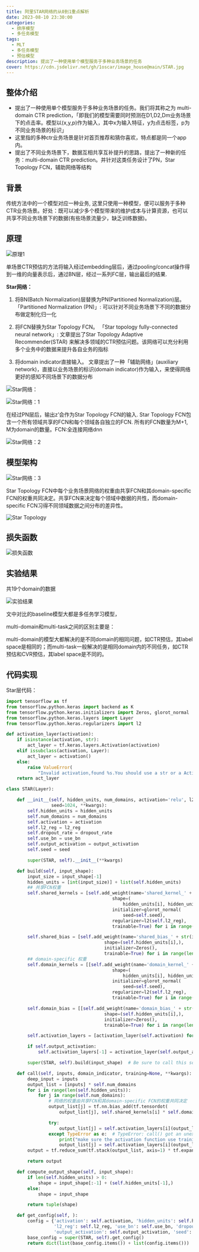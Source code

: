 ```yaml
---
title: 阿里STAR网络的从0到1重点解析
date: 2023-08-10 23:30:00
categories:
  - 排序模型
  - 多任务模型
tags:
  - MLT
  - 多任务模型
  - 预估模型 
description: 提出了一种使用单个模型服务于多种业务场景的任务
cover: https://cdn.jsdelivr.net/gh/1oscar/image_house@main/STAR.jpg
---
```


## 整体介绍

- 提出了一种使用单个模型服务于多种业务场景的任务。我们将其称之为 multi-domain CTR prediction，「即我们的模型需要同时预测在D1,D2,Dm业务场景下的点击率。模型以(x,y,p)作为输入，其中x为输入特征，y为点击标签，p为不同业务场景的标识」
- 这里指的多种ctr业务场景是针对首页推荐和猜你喜欢，特点都是同一个app内。
- 提出了不同业务场景下，数据互相共享互补提升的思路，提出了一种新的任务：multi-domain CTR prediction。并针对这类任务设计了PN，Star Topology FCN，辅助网络等结构


## 背景
传统方法中的一个模型对应一种业务, 这里只使用一种模型，便可以服务于多种CTR业务场景。好处：既可以减少多个模型带来的维护成本与计算资源，也可以共享不同业务场景下的数据(有些场景流量少，缺乏训练数据)。

## 原理

![原理1](https://cdn.jsdelivr.net/gh/1oscar/image_house@main/20230729231840.png)

单场景CTR预估的方法将输入经过embedding层后，通过pooling/concat操作得到一维的向量表示后，通过BN层，经过一系列FC层，输出最后的结果.

**Star网络：**

1.	将BN(Batch Normalization)层替换为PN(Partitioned Normalization)层。 「Partitioned Normalization (PN)」: 可以针对不同业务场景下不同的数据分布做定制化归一化

2.	将FCN替换为Star Topology FCN。 「Star topology fully-connected neural network」: 文章提出了Star Topology Adaptive Recommender(STAR) 来解决多领域的CTR预估问题。该网络可以充分利用多个业务中的数据来提升各自业务的指标

3.	将domain indicator直接输入。 文章提出了一种「辅助网络」(auxiliary network)，直接以业务场景的标识(domain indicator)作为输入，来使得网络更好的感知不同场景下的数据分布


![Star网络：](https://cdn.jsdelivr.net/gh/1oscar/image_house@main/20230729231945.png)

![Star网络：1](https://cdn.jsdelivr.net/gh/1oscar/image_house@main/20230729232001.png)


在经过PN层后，输出z’会作为Star Topology FCN的输入. Star Topology FCN包含一个所有领域共享的FCN和每个领域各自独立的FCN. 所有的FCN数量为M+1, M为domain的数量。FCN:全连接网络dnn


![Star网络：2](https://cdn.jsdelivr.net/gh/1oscar/image_house@main/20230729232028.png)

## 模型架构

![Star网络：3](https://cdn.jsdelivr.net/gh/1oscar/image_house@main/20230729232045.png)


Star Topology FCN中每个业务场景网络的权重由共享FCN和其domain-specific FCN的权重共同决定。共享FCN来决定每个领域中数据的共性，而domain-specific FCN习得不同领域数据之间分布的差异性。

![Star Topology](https://cdn.jsdelivr.net/gh/1oscar/image_house@main/20230729232126.png)

## 损失函数

![损失函数](https://cdn.jsdelivr.net/gh/1oscar/image_house@main/20230729232152.png)


## 实验结果
共19个domain的数据

![实验结果](https://cdn.jsdelivr.net/gh/1oscar/image_house@main/20230729232213.png)

文中对比的baseline模型大都是多任务学习模型，

multi-domain和multi-task之间的区别主要是：

multi-domain的模型大都解决的是不同domain的相同问题，如CTR预估，其label space是相同的；而multi-task一般解决的是相同domain内的不同任务，如CTR预估和CVR预估，其label space是不同的。

## 代码实现

Star层代码：

```python
import tensorflow as tf
from tensorflow.python.keras import backend as K
from tensorflow.python.keras.initializers import Zeros, glorot_normal
from tensorflow.python.keras.layers import Layer
from tensorflow.python.keras.regularizers import l2

def activation_layer(activation):
    if isinstance(activation, str):
        act_layer = tf.keras.layers.Activation(activation)
    elif issubclass(activation, Layer):
        act_layer = activation()
    else:
        raise ValueError(
            "Invalid activation,found %s.You should use a str or a Activation Layer Class." % (activation))
    return act_layer

class STAR(Layer):

    def __init__(self, hidden_units, num_domains, activation='relu', l2_reg=0, dropout_rate=0, use_bn=False, output_activation=None,
                 seed=1024, **kwargs):
        self.hidden_units = hidden_units
        self.num_domains = num_domains
        self.activation = activation
        self.l2_reg = l2_reg
        self.dropout_rate = dropout_rate
        self.use_bn = use_bn
        self.output_activation = output_activation
        self.seed = seed

        super(STAR, self).__init__(**kwargs)

    def build(self, input_shape):
        input_size = input_shape[-1]
        hidden_units = [int(input_size)] + list(self.hidden_units)
        ## 共享FCN权重
        self.shared_kernels = [self.add_weight(name='shared_kernel_' + str(i),
                                        shape=(
                                            hidden_units[i], hidden_units[i + 1]),
                                        initializer=glorot_normal(
                                            seed=self.seed),
                                        regularizer=l2(self.l2_reg),
                                        trainable=True) for i in range(len(self.hidden_units))]

        self.shared_bias = [self.add_weight(name='shared_bias_' + str(i),
                                     shape=(self.hidden_units[i],),
                                     initializer=Zeros(),
                                     trainable=True) for i in range(len(self.hidden_units))]
        ## domain-specific 权重
        self.domain_kernels = [[self.add_weight(name='domain_kernel_' + str(index) + str(i),
                                        shape=(
                                            hidden_units[i], hidden_units[i + 1]),
                                        initializer=glorot_normal(
                                            seed=self.seed),
                                        regularizer=l2(self.l2_reg),
                                        trainable=True) for i in range(len(self.hidden_units))] for index in range(self.num_domains)]

        self.domain_bias = [[self.add_weight(name='domain_bias_' + str(index) + str(i),
                                     shape=(self.hidden_units[i],),
                                     initializer=Zeros(),
                                     trainable=True) for i in range(len(self.hidden_units))] for index in range(self.num_domains)]

        self.activation_layers = [activation_layer(self.activation) for _ in range(len(self.hidden_units))]

        if self.output_activation:
            self.activation_layers[-1] = activation_layer(self.output_activation)

        super(STAR, self).build(input_shape)  # Be sure to call this somewhere!

    def call(self, inputs, domain_indicator, training=None, **kwargs):
        deep_input = inputs
        output_list = [inputs] * self.num_domains 
        for i in range(len(self.hidden_units)):
            for j in range(self.num_domains):
                # 网络的权重由共享FCN和其domain-specific FCN的权重共同决定
                output_list[j] = tf.nn.bias_add(tf.tensordot(
                    output_list[j], self.shared_kernels[i] * self.domain_kernels[j][i], axes=(-1, 0)), self.shared_bias[i] + self.domain_bias[j][i])

                try:
                    output_list[j] = self.activation_layers[i](output_list[j], training=training)
                except TypeError as e:  # TypeError: call() got an unexpected keyword argument 'training'
                    print("make sure the activation function use training flag properly", e)
                    output_list[j] = self.activation_layers[i](output_list[j])
        output = tf.reduce_sum(tf.stack(output_list, axis=1) * tf.expand_dims(domain_indicator,axis=-1), axis=1)

        return output

    def compute_output_shape(self, input_shape):
        if len(self.hidden_units) > 0:
            shape = input_shape[:-1] + (self.hidden_units[-1],)
        else:
            shape = input_shape

        return tuple(shape)

    def get_config(self, ):
        config = {'activation': self.activation, 'hidden_units': self.hidden_units,
                  'l2_reg': self.l2_reg, 'use_bn': self.use_bn, 'dropout_rate': self.dropout_rate,
                  'output_activation': self.output_activation, 'seed': self.seed}
        base_config = super(STAR, self).get_config()
        return dict(list(base_config.items()) + list(config.items()))


```